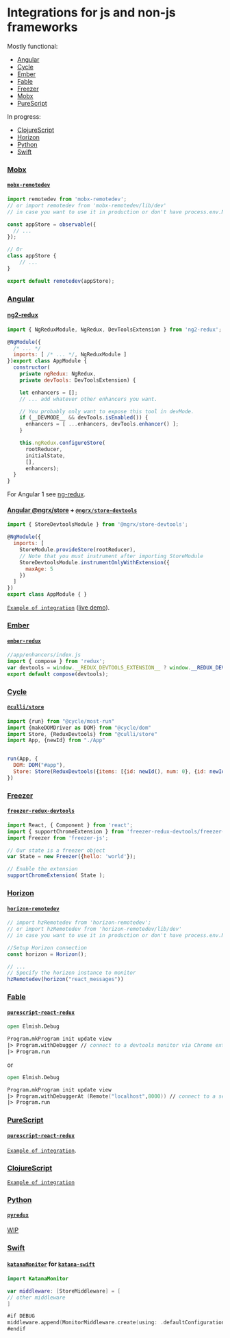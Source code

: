 # Integrations for js and non-js frameworks

Mostly functional:
- [Angular](#angular)
- [Cycle](#cycle)
- [Ember](#ember)
- [Fable](#fable)
- [Freezer](#freezer)
- [Mobx](#mobx)
- [PureScript](#purescript)

In progress:
- [ClojureScript](#clojurescript)
- [Horizon](#horizon)
- [Python](#python)
- [Swift](#swift)


### [Mobx](https://github.com/mobxjs/mobx)
#### [`mobx-remotedev`](https://github.com/zalmoxisus/mobx-remotedev)
```js
import remotedev from 'mobx-remotedev';
// or import remotedev from 'mobx-remotedev/lib/dev'
// in case you want to use it in production or don't have process.env.NODE_ENV === 'development'

const appStore = observable({
  // ...
});

// Or
class appStore {
    // ...
}

export default remotedev(appStore);
````

### [Angular](https://github.com/angular/angular)
#### [ng2-redux](https://github.com/angular-redux/ng2-redux)
```js
import { NgReduxModule, NgRedux, DevToolsExtension } from 'ng2-redux';

@NgModule({
  /* ... */
  imports: [ /* ... */, NgReduxModule ]
})export class AppModule {
  constructor(
    private ngRedux: NgRedux,
    private devTools: DevToolsExtension) {

    let enhancers = [];
    // ... add whatever other enhancers you want.

    // You probably only want to expose this tool in devMode.
    if (__DEVMODE__ && devTools.isEnabled()) {
      enhancers = [ ...enhancers, devTools.enhancer() ];
    }

    this.ngRedux.configureStore(
      rootReducer,
      initialState,
      [],
      enhancers);
  }
}
```
For Angular 1 see [ng-redux](https://github.com/angular-redux/ng-redux).

#### [Angular @ngrx/store](https://github.com/ngrx/store) + [`@ngrx/store-devtools`](https://github.com/ngrx/store-devtools)
```js
import { StoreDevtoolsModule } from '@ngrx/store-devtools';

@NgModule({
  imports: [
    StoreModule.provideStore(rootReducer),
    // Note that you must instrument after importing StoreModule
    StoreDevtoolsModule.instrumentOnlyWithExtension({
      maxAge: 5
    })
  ]
})
export class AppModule { }
```

[`Example of integration`](https://github.com/ngrx/example-app) ([live demo](http://ngrx.github.io/example-app)).

### [Ember](http://emberjs.com/)
#### [`ember-redux`](https://github.com/ember-redux/ember-redux)
```js
//app/enhancers/index.js
import { compose } from 'redux';
var devtools = window.__REDUX_DEVTOOLS_EXTENSION__ ? window.__REDUX_DEVTOOLS_EXTENSION__() : f => f;
export default compose(devtools);
```

### [Cycle](https://github.com/cyclejs/cyclejs)
#### [`@culli/store`](https://github.com/milankinen/culli/tree/master/packages/store)
```js
import {run} from "@cycle/most-run"
import {makeDOMDriver as DOM} from "@cycle/dom"
import Store, {ReduxDevtools} from "@culli/store"
import App, {newId} from "./App"


run(App, {
  DOM: DOM("#app"),
  Store: Store(ReduxDevtools({items: [{id: newId(), num: 0}, {id: newId(), num: 0}]}))
})
```

### [Freezer](https://github.com/arqex/freezer)
#### [`freezer-redux-devtools`](https://github.com/arqex/freezer-redux-devtools)
```js
import React, { Component } from 'react';
import { supportChromeExtension } from 'freezer-redux-devtools/freezer-redux-middleware';
import Freezer from 'freezer-js';

// Our state is a freezer object
var State = new Freezer({hello: 'world'});

// Enable the extension
supportChromeExtension( State );
```

### [Horizon](https://github.com/rethinkdb/horizon)
#### [`horizon-remotedev`](https://github.com/zalmoxisus/horizon-remotedev)
```js
// import hzRemotedev from 'horizon-remotedev';
// or import hzRemotedev from 'horizon-remotedev/lib/dev'
// in case you want to use it in production or don't have process.env.NODE_ENV === 'development'

//Setup Horizon connection
const horizon = Horizon();

// ...
// Specify the horizon instance to monitor
hzRemotedev(horizon("react_messages"))
```

### [Fable](https://github.com/fable-compiler/Fable)
#### [`purescript-react-redux`](fable-elmish)
```fsharp
open Elmish.Debug

Program.mkProgram init update view
|> Program.withDebugger // connect to a devtools monitor via Chrome extension if available
|> Program.run

```

or

```fsharp
open Elmish.Debug

Program.mkProgram init update view
|> Program.withDebuggerAt (Remote("localhost",8000)) // connect to a server running on localhost:8000
|> Program.run
```

### [PureScript](https://github.com/purescript/purescript)
#### [`purescript-react-redux`](https://github.com/ethul/purescript-react-redux)
[`Example of integration`](https://github.com/ethul/purescript-react-redux-example).

### [ClojureScript](https://github.com/clojure/clojurescript)
[`Example of integration`](http://gitlab.xet.ru:9999/publicpr/clojurescript-redux/tree/master#dev-setup)

### [Python](https://www.python.org/)
#### [`pyredux`](https://github.com/peterpeter5/pyredux)
[WIP](https://github.com/zalmoxisus/remotedev-server/issues/34)

### [Swift](https://github.com/apple/swift)
#### [`katanaMonitor`](https://github.com/bolismauro/katanaMonitor-lib-swift) for [`katana-swift`](https://github.com/BendingSpoons/katana-swift)
```swift
import KatanaMonitor

var middleware: [StoreMiddleware] = [
// other middleware
]

#if DEBUG
middleware.append(MonitorMiddleware.create(using: .defaultConfiguration))
#endif
```
